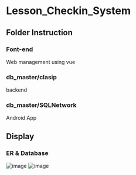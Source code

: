 # Lesson_Checkin_System
## Folder Instruction
### Font-end
Web management using vue
### db_master/clasip
backend
### db_master/SQLNetwork
Android App
## Display
### ER & Database
![image](https://github.com/Sherlock-7FF15/Lesson_Checkin_System/tree/main/pic/ER.png)
![image](https://github.com/Sherlock-7FF15/Lesson_Checkin_System/tree/main/pic/pic3.png)
